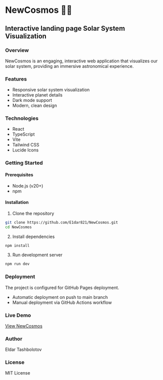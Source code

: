 # NewCosmos 🚀🌌

## Interactive landing page Solar System Visualization

### Overview
NewCosmos is an engaging, interactive web application that visualizes our solar system, providing an immersive astronomical experience.

### Features
- Responsive solar system visualization
- Interactive planet details
- Dark mode support
- Modern, clean design

### Technologies
- React
- TypeScript
- Vite
- Tailwind CSS
- Lucide Icons

### Getting Started

#### Prerequisites
- Node.js (v20+)
- npm

#### Installation
1. Clone the repository
```bash
git clone https://github.com/E1dar821/NewCosmos.git
cd NewCosmos
```

2. Install dependencies
```bash
npm install
```

3. Run development server
```bash
npm run dev
```

### Deployment
The project is configured for GitHub Pages deployment. 
- Automatic deployment on push to main branch
- Manual deployment via GitHub Actions workflow

### Live Demo
[View NewCosmos](https://E1dar821.github.io/NewCosmos)

### Author
Eldar Tashbolotov

### License
MIT License 
